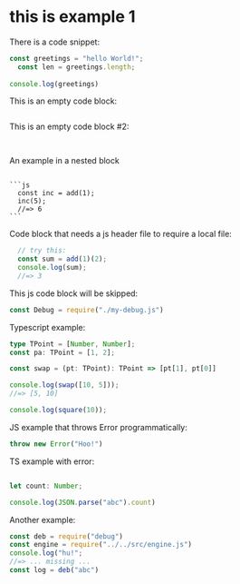 # this is example 1

There is a code snippet:

```js
const greetings = "hello World!";
  const len = greetings.length;
  
console.log(greetings)

```

This is an empty code block:

```js
```

This is an empty code block #2:

```js
  
```

An example in a nested block
<!--# skip -->
````

```js
  const inc = add(1);
  inc(5);
  //=> 6
```
````

Code block that needs a js header file to require a local file:
```js
  // try this:
  const sum = add(1)(2);
  console.log(sum);
  //=> 3
```

This js code block will be skipped:

<!-- skip-example -->
```js
const Debug = require("./my-debug.js")
```

Typescript example:

```ts
type TPoint = [Number, Number];
const pa: TPoint = [1, 2];

const swap = (pt: TPoint): TPoint => [pt[1], pt[0]]

console.log(swap([10, 5]));
//=> [5, 10]

console.log(square(10));
```

JS example that throws Error programmatically:
```js
throw new Error("Hoo!")
```

TS example with error:
```ts

let count: Number;

console.log(JSON.parse("abc").count)

```

Another example:

```js
const deb = require("debug")
const engine = require("../../src/engine.js")
console.log("hu!";
//=> ... missing ...
const log = deb("abc")
```

